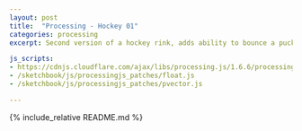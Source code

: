 ```yaml
---
layout: post
title:  "Processing - Hockey 01"
categories: processing
excerpt: Second version of a hockey rink, adds ability to bounce a puck off the boards, including the curved corners.

js_scripts:
- https://cdnjs.cloudflare.com/ajax/libs/processing.js/1.6.6/processing.js
- /sketchbook/js/processingjs_patches/float.js
- /sketchbook/js/processingjs_patches/pvector.js

---
```


<canvas data-processing-sources="Circle.pde CircleLineIntersection.pde HockeyRink.pde HockeyRinkViewer.pde Line.pde LineSegment.pde MouseStick.pde Puck.pde PuckViewer.pde QuadraticEquation.pde Rect.pde Shape.pde SvgUtil.pde hockey_01.pde"></canvas>

{% include_relative README.md %}

